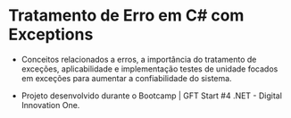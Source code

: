 # Tratamento de Erro em C# com Exceptions

* Conceitos relacionados a erros, a importância do tratamento de exceções, aplicabilidade e implementação testes de unidade focados em exceções para aumentar a confiabilidade do sistema.

* Projeto desenvolvido durante o Bootcamp | GFT Start #4 .NET - Digital Innovation One.
